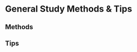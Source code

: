 # General Study Methods & Tips

## Methods

## Tips

<!---
To Do
- methods:
    - languages: sentence/word mining
    - srs: real flashcards (https://www.youtube.com/shorts/FaIfTN8JZ18)
    - srs: anki
    - crosswords
    - synthisysing (notes)
    - by doing (if you can with subject)
    - subject chunks (research me!)
    - The Feynman Technique
    - Self testing (and keep track of what you know and don’t know/how well you did on the test) (maybe find program that can help with this)
    - flashcard apps (not or kinda SRS) (like memrise, quizlet)
    - reading
    - watching videos
    - listening
    - gamification
    - gamification apps (like Duolingo)
    - online courses (like Udemy, brilliant)
    - immersion
    - games
    - subtitles (in games, tv shows, movies, etc.)
- [https://uwaterloo.ca/campus-wellness/curve-forgetting](https://uwaterloo.ca/campus-wellness/curve-forgetting)
- tips:
    - acroynms
    - pomodoro technique
    - [https://play.google.com/store/apps/details?id=com.urbandroid.ddc](https://play.google.com/store/apps/details?id=com.urbandroid.ddc)
    - sleep tips (maybe)
        - Blue light filtering
        - Black and white filters
- look at brain friendly thinking to find more ways
- Look through this [https://www.usa.edu/blog/study-techniques/](https://www.usa.edu/blog/study-techniques/)
--->
